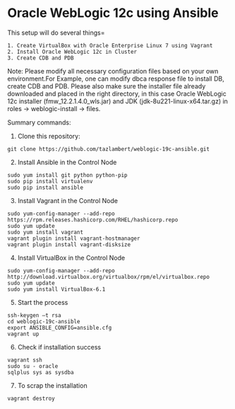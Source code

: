 # Oracle WebLogic 12c using Ansible

This setup will do several things=
```
1. Create VirtualBox with Oracle Enterprise Linux 7 using Vagrant
2. Install Oracle WebLogic 12c in Cluster
3. Create CDB and PDB
```
Note: Please modify all necessary configuration files based on your own environment.For Example, one can modify dbca response file to install DB, create CDB and PDB. Please also make sure the installer file already downloaded and placed in the right directory, in this case Oracle WebLogic 12c installer (fmw_12.2.1.4.0_wls.jar) and JDK (jdk-8u221-linux-x64.tar.gz) in roles -> weblogic-install -> files.

Summary commands: 

1. Clone this repository:
```
git clone https://github.com/tazlambert/weblogic-19c-ansible.git
```   
2. Install Ansible in the Control Node
```
sudo yum install git python python-pip
sudo pip install virtualenv
sudo pip install ansible
```
3. Install Vagrant in the Control Node
```
sudo yum-config-manager --add-repo https://rpm.releases.hashicorp.com/RHEL/hashicorp.repo
sudo yum update
sudo yum install vagrant
vagrant plugin install vagrant-hostmanager
vagrant plugin install vagrant-disksize
```
4. Install VirtualBox in the Control Node 
```
sudo yum-config-manager --add-repo http://download.virtualbox.org/virtualbox/rpm/el/virtualbox.repo
sudo yum update
sudo yum install VirtualBox-6.1
```
5. Start the process
```
ssh-keygen –t rsa
cd weblogic-19c-ansible
export ANSIBLE_CONFIG=ansible.cfg
vagrant up
```
6. Check if installation success
```
vagrant ssh
sudo su - oracle
sqlplus sys as sysdba
```
7. To scrap the installation
```
vagrant destroy
```
